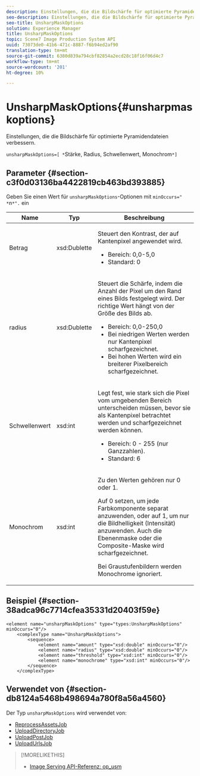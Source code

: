```yaml
---
description: Einstellungen, die die Bildschärfe für optimierte Pyramidendateien verbessern.
seo-description: Einstellungen, die die Bildschärfe für optimierte Pyramidendateien verbessern.
seo-title: UnsharpMaskOptions
solution: Experience Manager
title: UnsharpMaskOptions
topic: Scene7 Image Production System API
uuid: 73073de0-41b6-471c-8887-f6b94ed2af90
translation-type: tm+mt
source-git-commit: 6380d839a794cbf82854a2ecd28c18f16f06d4c7
workflow-type: tm+mt
source-wordcount: '201'
ht-degree: 10%

---
```



# UnsharpMaskOptions{#unsharpmaskoptions}

Einstellungen, die die Bildschärfe für optimierte Pyramidendateien verbessern.

`unsharpMaskOptions=[ *`Stärke, Radius, Schwellenwert, Monochrom`*]`

## Parameter {#section-c3f0d03136ba4422819cb463bd393885}

Geben Sie einen Wert für `unsharpMaskOptions`-Optionen mit `minOccurs=" *`n`*".` ein

<table id="table_D1392963C5694969A9D546F82DB6F45C">
 <thead>
  <tr>
   <th colname="col1" class="entry"> Name </th>
   <th colname="col2" class="entry"> Typ </th>
   <th colname="col3" class="entry"> Beschreibung </th>
  </tr>
 </thead>
 <tbody>
  <tr>
   <td colname="col1"><span class="codeph"><span class="varname"> Betrag</span></span></td>
   <td colname="col2"><span class="codeph"> xsd:Dublette</span></td>
   <td colname="col3"><p>Steuert den Kontrast, der auf Kantenpixel angewendet wird. 
     <ul id="ul_7AA17E354EE64BC4A5BEAE853FF17191">
      <li id="li_42FB21C7ED884E1DB03274130B8DCB10">Bereich: 0,0-5,0 </li>
      <li id="li_E980CAA1A9C54D60A121F21C964820FF">Standard: 0 </li>
     </ul></p></td>
  </tr>
  <tr>
   <td colname="col1"><span class="codeph"><span class="varname"> radius</span></span></td>
   <td colname="col2"><span class="codeph"> xsd:Dublette</span></td>
   <td colname="col3"><p>Steuert die Schärfe, indem die Anzahl der Pixel um den Rand eines Bilds festgelegt wird. Der richtige Wert hängt von der Größe des Bilds ab. 
     <ul id="ul_D4391CD407DE4B48AF4523EBD85D0D40">
      <li id="li_8AEF11A489484EFD91416F8A03C4DB25">Bereich: 0,0-250,0 </li>
      <li id="li_9F1D1B52AFBA46B8BDCDF99A21140002">Bei niedrigen Werten werden nur Kantenpixel scharfgezeichnet. </li>
      <li id="li_7D9FD8AA4899404283D7AB596364A4AF">Bei hohen Werten wird ein breiterer Pixelbereich scharfgezeichnet. </li>
     </ul></p></td>
  </tr>
  <tr>
   <td colname="col1"><span class="codeph"><span class="varname"> Schwellenwert</span></span></td>
   <td colname="col2"><span class="codeph"> xsd:int</span></td>
   <td colname="col3"><p>Legt fest, wie stark sich die Pixel vom umgebenden Bereich unterscheiden müssen, bevor sie als Kantenpixel betrachtet werden und scharfgezeichnet werden können. 
     <ul id="ul_117E556E3ECF42CC878DD80D338D19CA">
      <li id="li_CFEE76DB78BF437E8463C9089486F8A6">Bereich: 0 - 255 (nur Ganzzahlen). </li>
      <li id="li_77113DC2698A4D48B11288718766E6A2">Standard: 6 </li>
     </ul></p></td>
  </tr>
  <tr>
   <td colname="col1"><span class="codeph"><span class="varname"> Monochrom</span></span></td>
   <td colname="col2"><span class="codeph"> xsd:int</span></td>
   <td colname="col3"><p>Zu den Werten gehören nur <span class="codeph"> 0</span> oder <span class="codeph"> 1</span>. </p><p>Auf <span class="codeph"> 0</span> setzen, um jede Farbkomponente separat anzuwenden, oder auf <span class="codeph"> 1</span>, um nur die Bildhelligkeit (Intensität) anzuwenden. Auch die Ebenenmaske oder die Composite-Maske wird scharfgezeichnet. </p><p><span class="codeph"><span class="varname"> Bei Graustufenbildern werden </span></span> Monochrome ignoriert. </p></td>
  </tr>
 </tbody>
</table>

## Beispiel {#section-38adca96c7714cfea35331d20403f59e}

```
<element name="unsharpMaskOptions" type="types:UnsharpMaskOptions" minOccurs="0"/>
    <complexType name="UnsharpMaskOptions">
        <sequence>
            <element name="amount" type="xsd:double" minOccurs="0"/>
            <element name="radius" type="xsd:double" minOccurs="0"/>
            <element name="threshold" type="xsd:int" minOccurs="0"/>
            <element name="monochrome" type="xsd:int" minOccurs="0"/>        
        </sequence>
    </complexType>
```

## Verwendet von {#section-db8124a5468b498694a780f8a56a4560}

Der Typ `unsharpMaskOptions` wird verwendet von:

* [ReprocessAssetsJob](../../types/c-data-types/r-reprocess-assets-job.md#reference-a303f7832ae44fdab1dca7cc8bef3fa3)
* [UploadDirectoryJob](../../types/c-data-types/r-upload-directory-job.md#reference-e707ebf53b074c49ad983d1886e0bbb6)
* [UploadPostJob](../../types/c-data-types/r-upload-post-job.md#reference-bca2339b593f4637a687c33937215ef4)
* [UploadUrlsJob](../../types/c-data-types/r-upload-urls-job.md#reference-8e9bc895268c4321b233dbeadc990398)

>[!MORELIKETHIS]
>
>* [Image Serving API-Referenz: op_usm](https://docs.adobe.com/content/help/en/dynamic-media-developer-resources/image-serving-api/image-serving-api/http-protocol-reference/command-reference/r-op-usm.html)

